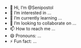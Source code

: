 - 👋 Hi, I’m @Senipostol
- 👀 I’m interested in ...
- 🌱 I’m currently learning ...
- 💞️ I’m looking to collaborate on ...
- 📫 How to reach me ...
- 😄 Pronouns: ...
- ⚡ Fun fact: ...

<!---
Senipostol/Senipostol is a ✨ special ✨ repository because its `README.md` (this file) appears on your GitHub profile.
You can click the Preview link to take a look at your changes.
--->

